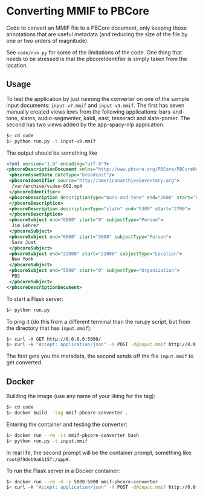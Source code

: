 # Converting MMIF to PBCore

Code to convert an MMIF file to a PBCore document, only keeping those annotations that are useful metadata (and reducing the size of the file by one or two orders of magnitude).

See `code/run.py` for some of the limitations of the code. One thing that needs to be stressed is that the pbcoreIdentifier is simply taken from the location.



## Usage

To test the application by just running the converter on one of the sample input documents: `input-v7.mmif` and `input-v9.mmif`. The first has seven manually created views iews from the following applications: bars-and-tone, slates, audio-segmenter, kaldi, east, tesseract and slate-parser. The second has two views added by the app-spacy-nlp application.

```bash
$> cd code
$> python run.py -t input-v9.mmif
```

The output should be something like

```xml
<?xml version="1.0" encoding="utf-8"?>
<pbcoreDescriptionDocument xmlns="http://www.pbcore.org/PBCore/PBCoreNamespace.html">
 <pbcoreAssetDate dateType="broadcast"/>
 <pbcoreIdentifier source="http://americanarchiveinventory.org">
  /var/archive/video-002.mp4
 </pbcoreIdentifier>
 <pbcoreDescription descriptionType="bars-and-tone" end="2600" start="0">
 </pbcoreDescription>
 <pbcoreDescription descriptionType="slate" end="5300" start="2700">
 </pbcoreDescription>
 <pbcoreSubject end="6000" start="0" subjectType="Person">
  Jim Lehrer
 </pbcoreSubject>
 <pbcoreSubject end="6000" start="3000" subjectType="Person">
  Sara Just
 </pbcoreSubject>
 <pbcoreSubject end="22000" start="21000" subjectType="Location">
  New York
 </pbcoreSubject>
 <pbcoreSubject end="5500" start="0" subjectType="Organization">
  PBS
 </pbcoreSubject>
</pbcoreDescriptionDocument>
```

To start a Flask server:

```bash
$> python run.py
```

To ping it (do this from a different terminal than the run.py script, but from the directory that has `input.mmif`):

```bash
$> curl -X GET http://0.0.0.0:5000/
$> curl -H "Accept: application/json" -X POST -d@input.mmif http://0.0.0.0:5000/
```

The first gets you the metadata, the second sends off the file `input.mmif` to get converted.



## Docker

Building the image (use any name of your liking for the tag):

```bash
$> cd code
$> docker build --tag mmif-pbcore-converter .
```

Entering the container and testing the converter:

```bash
$> docker run --rm -it mmif-pbcore-converter bash
$> python run.py -t input.mmif
```

 In real life, the second prompt will be the container prompt, something like `root@f9deb9a6115f:/app#`.

To run the Flask server in a Docker container:

```bash
$> docker run --rm -d -p 5000:5000 mmif-pbcore-converter
$> curl -H "Accept: application/json" -X POST -d@input.mmif http://0.0.0.0:5000/
```

